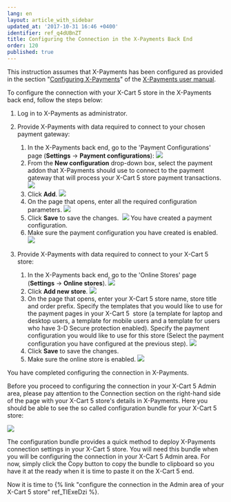 ```yaml
---
lang: en
layout: article_with_sidebar
updated_at: '2017-10-31 16:46 +0400'
identifier: ref_q4dUBnZT
title: Configuring the Connection in the X-Payments Back End
order: 120
published: true
---
```

This instruction assumes that X-Payments has been configured as provided in the section "[Configuring X-Payments](https://www.x-payments.com/help/X-Payments:Configuring_X-Payments)" of the [X-Payments user manual](https://www.x-payments.com/help/X-Payments:User_manual).

To configure the connection with your X-Cart 5 store in the X-Payments back end, follow the steps below:

1.  Log in to X-Payments as administrator.

2.  Provide X-Payments with data required to connect to your chosen payment gateway:
    1.  In the X-Payments back end, go to the 'Payment Configurations' page (**Settings** -> **Payment configurations**):
        ![]({{site.baseurl}}/attachments/8750414/8719141.png)
    2.  From the **New configuration** drop-down box, select the payment addon that X-Payments should use to connect to the payment gateway that will process your X-Cart 5 store payment transactions.
        ![]({{site.baseurl}}/attachments/8750414/8719173.png)
    3.  Click **Add**.
        ![]({{site.baseurl}}/attachments/8750414/8719174.png)
    4.  On the page that opens, enter all the required configuration parameters.
        ![]({{site.baseurl}}/attachments/8750414/8719175.png)
    5.  Click **Save** to save the changes. 
        ![]({{site.baseurl}}/attachments/8750414/8719176.png)
        You have created a payment configuration.
    6.  Make sure the payment configuration you have created is enabled.
        ![]({{site.baseurl}}/attachments/8750414/8719177.png)

3.  Provide X-Payments with data required to connect to your X-Cart 5 store:
    1.  In the X-Payments back end, go to the 'Online Stores' page (**Settings** -> **Online stores**).
        ![]({{site.baseurl}}/attachments/8750414/8719162.png)
    2.  Click **Add new store**.
        ![]({{site.baseurl}}/attachments/8750414/8719179.png)
    3.  On the page that opens, enter your X-Cart 5 store name, store title and order prefix. Specify the templates that you would like to use for the payment pages in your X-Cart 5  store (a template for laptop and desktop users, a template for mobile users and a template for users who have 3-D Secure protection enabled). Specify the payment configuration you would like to use for this store (Select the payment configuration you have configured at the previous step).
        ![]({{site.baseurl}}/attachments/8750414/8719181.png)
    4.  Click **Save** to save the changes.
    5.  Make sure the online store is enabled.
        ![]({{site.baseurl}}/attachments/8750414/8719182.png)

You have completed configuring the connection in X-Payments.

Before you proceed to configuring the connection in your X-Cart 5 Admin area, please pay attention to the Connection section on the right-hand side of the page with your X-Cart 5 store's details in X-Payments. Here you should be able to see the so called configuration bundle for your X-Cart 5 store:

![]({{site.baseurl}}/attachments/8750414/8719172.png)

The configuration bundle provides a quick method to deploy X-Payments connection settings in your X-Cart 5 store. You will need this bundle when you will be configuring the connection in your X-Cart 5 Admin area. For now, simply click the Copy button to copy the bundle to clipboard so you have it at the ready when it is time to paste it on the X-Cart 5 end.

Now it is time to {% link "configure the connection in the Admin area of your X-Cart 5 store" ref_TIExeDzi %}.
